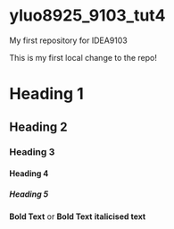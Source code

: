 # yluo8925_9103_tut4

My first repository for IDEA9103

This is my first local change to the repo!

# Heading 1
## Heading 2
### Heading 3
#### Heading 4 
##### Heading 5


**Bold Text** or __Bold Text__
**italicised text**
